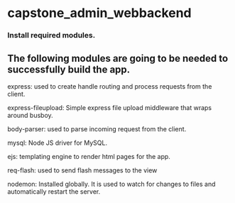 # capstone_admin_webbackend


### Install required modules.
## The following modules are going to be needed to successfully build the app.

express: used to create handle routing and process requests from the client.

express-fileupload: Simple express file upload middleware that wraps around busboy.

body-parser: used to parse incoming request from the client.

mysql: Node JS driver for MySQL.

ejs: templating engine to render html pages for the app.

req-flash: used to send flash messages to the view

nodemon: Installed globally. It is used to watch for changes to files and automatically restart the server.
